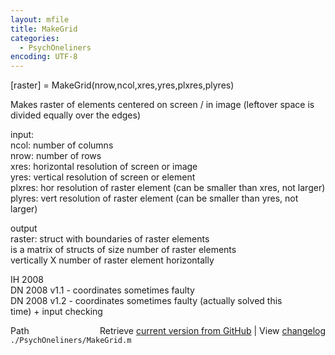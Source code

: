 ```yaml
---
layout: mfile
title: MakeGrid
categories:
  - PsychOneliners
encoding: UTF-8
---
```


[raster] = MakeGrid(nrow,ncol,xres,yres,plxres,plyres)  

Makes raster of elements centered on screen / in image (leftover space is  
divided equally over the edges)  

input:  
  ncol:   number of columns  
  nrow:   number of rows  
  xres:   horizontal resolution of screen or image  
  yres:   vertical resolution of screen or element  
  plxres: hor resolution of raster element (can be smaller than xres, not larger)  
  plyres: vert resolution of raster element (can be smaller than yres, not  
          larger)  

output  
  raster: struct with boundaries of raster elements  
          is a matrix of structs of size number of raster elements  
          vertically X number of raster element horizontally  

IH    2008  
DN    2008 v1.1 - coordinates sometimes faulty  
DN    2008 v1.2 - coordinates sometimes faulty (actually solved this  
                  time) + input checking  


<div class="code_header" style="text-align:right;">
  <span style="float:left;">Path&nbsp;&nbsp;</span> <span class="counter">Retrieve <a href=
  "https://raw.github.com/Psychtoolbox-3/Psychtoolbox-3/beta/./PsychOneliners/MakeGrid.m">current version from GitHub</a> | View <a href=
  "https://github.com/Psychtoolbox-3/Psychtoolbox-3/commits/beta/./PsychOneliners/MakeGrid.m">changelog</a></span>
</div>
<div class="code">
  <code>./PsychOneliners/MakeGrid.m</code>
</div>
